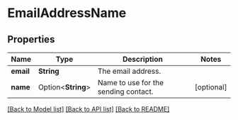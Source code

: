 # EmailAddressName

## Properties

Name | Type | Description | Notes
------------ | ------------- | ------------- | -------------
**email** | **String** | The email address. | 
**name** | Option<**String**> | Name to use for the sending contact. | [optional]

[[Back to Model list]](../README.md#documentation-for-models) [[Back to API list]](../README.md#documentation-for-api-endpoints) [[Back to README]](../README.md)


